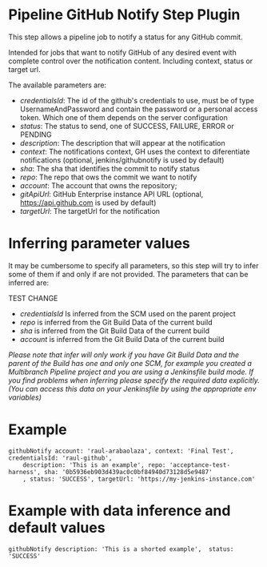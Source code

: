 # Pipeline GitHub Notify Step Plugin

This step allows a pipeline job to notify a status for any GitHub commit.

Intended for jobs that want to notify GitHub of any desired event with complete control over the
notification content. Including context, status or target url.

The available parameters are:

* _credentialsId_: The id of the github's credentials to use, must be of type UsernameAndPassword
and contain the password or a personal access token. Which one of them depends on the server configuration
* _status_: The status to send, one of SUCCESS, FAILURE, ERROR or PENDING
* _description_: The description that will appear at the notification
* _context_: The notifications context, GH uses the context to diferentiate notifications (optional, jenkins/githubnotify is used by default)
* _sha_: The sha that identifies the commit to notify status
* _repo_: The repo that ows the commit we want to notify
* _account_: The account that owns the repository;
* _gitApiUrl_: GitHub Enterprise instance API URL (optional, https://api.github.com is used by default)
* _targetUrl_: The targetUrl for the notification

# Inferring parameter values

It may be cumbersome to specify all parameters, so this step will try to infer some of them if and only if
are not provided. The parameters that can be inferred are:



TEST CHANGE
* _credentialsId_ Is inferred from the SCM used on the parent project
* _repo_ is inferred from the Git Build Data of the current build
* _sha_ is inferred from the Git Build Data of the current build
* _account_ is inferred from the Git Build Data of the current build

*Please note that infer will only work if you have Git Build Data and the parent of the Build has one and only one SCM, for example you created a Multibranch Pipeline
project and you are using a Jenkinsfile build mode. If you find problems when inferring please specify the
required data explicitly. (You can access this data on your Jenkinsfile by using the appropriate env variables)*

# Example

```
githubNotify account: 'raul-arabaolaza', context: 'Final Test', credentialsId: 'raul-github',
    description: 'This is an example', repo: 'acceptance-test-harness', sha: '0b5936eb903d439ac0c0bf84940d73128d5e9487'
    , status: 'SUCCESS', targetUrl: 'https://my-jenkins-instance.com'
```

# Example with data inference and default values

```
githubNotify description: 'This is a shorted example',  status: 'SUCCESS'
```
